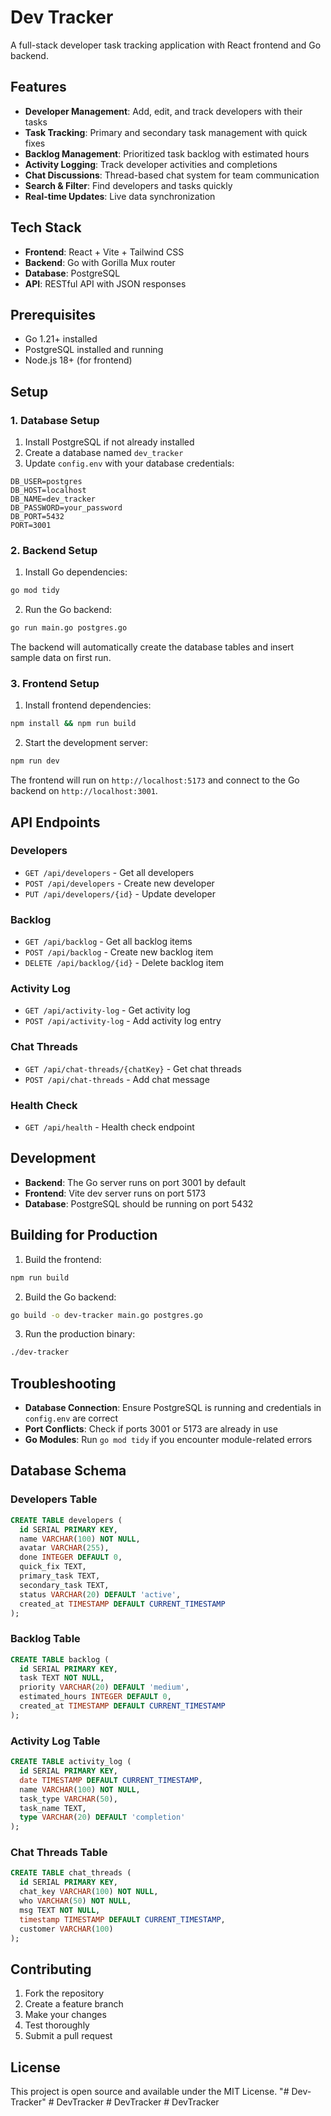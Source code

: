 # Dev Tracker

A full-stack developer task tracking application with React frontend and Go backend.

## Features

- **Developer Management**: Add, edit, and track developers with their tasks
- **Task Tracking**: Primary and secondary task management with quick fixes
- **Backlog Management**: Prioritized task backlog with estimated hours
- **Activity Logging**: Track developer activities and completions
- **Chat Discussions**: Thread-based chat system for team communication
- **Search & Filter**: Find developers and tasks quickly
- **Real-time Updates**: Live data synchronization

## Tech Stack

- **Frontend**: React + Vite + Tailwind CSS
- **Backend**: Go with Gorilla Mux router
- **Database**: PostgreSQL
- **API**: RESTful API with JSON responses

## Prerequisites

- Go 1.21+ installed
- PostgreSQL installed and running
- Node.js 18+ (for frontend)

## Setup

### 1. Database Setup

1. Install PostgreSQL if not already installed
2. Create a database named `dev_tracker`
3. Update `config.env` with your database credentials:

```env
DB_USER=postgres
DB_HOST=localhost
DB_NAME=dev_tracker
DB_PASSWORD=your_password
DB_PORT=5432
PORT=3001
```

### 2. Backend Setup

1. Install Go dependencies:
```bash
go mod tidy
```

2. Run the Go backend:
```bash
go run main.go postgres.go
```

The backend will automatically create the database tables and insert sample data on first run.

### 3. Frontend Setup

1. Install frontend dependencies:
```bash
npm install && npm run build
```

2. Start the development server:
```bash
npm run dev
```

The frontend will run on `http://localhost:5173` and connect to the Go backend on `http://localhost:3001`.

## API Endpoints

### Developers
- `GET /api/developers` - Get all developers
- `POST /api/developers` - Create new developer
- `PUT /api/developers/{id}` - Update developer

### Backlog
- `GET /api/backlog` - Get all backlog items
- `POST /api/backlog` - Create new backlog item
- `DELETE /api/backlog/{id}` - Delete backlog item

### Activity Log
- `GET /api/activity-log` - Get activity log
- `POST /api/activity-log` - Add activity log entry

### Chat Threads
- `GET /api/chat-threads/{chatKey}` - Get chat threads
- `POST /api/chat-threads` - Add chat message

### Health Check
- `GET /api/health` - Health check endpoint

## Development

- **Backend**: The Go server runs on port 3001 by default
- **Frontend**: Vite dev server runs on port 5173
- **Database**: PostgreSQL should be running on port 5432

## Building for Production

1. Build the frontend:
```bash
npm run build
```

2. Build the Go backend:
```bash
go build -o dev-tracker main.go postgres.go
```

3. Run the production binary:
```bash
./dev-tracker
```

## Troubleshooting

- **Database Connection**: Ensure PostgreSQL is running and credentials in `config.env` are correct
- **Port Conflicts**: Check if ports 3001 or 5173 are already in use
- **Go Modules**: Run `go mod tidy` if you encounter module-related errors

## Database Schema

### Developers Table
```sql
CREATE TABLE developers (
  id SERIAL PRIMARY KEY,
  name VARCHAR(100) NOT NULL,
  avatar VARCHAR(255),
  done INTEGER DEFAULT 0,
  quick_fix TEXT,
  primary_task TEXT,
  secondary_task TEXT,
  status VARCHAR(20) DEFAULT 'active',
  created_at TIMESTAMP DEFAULT CURRENT_TIMESTAMP
);
```

### Backlog Table
```sql
CREATE TABLE backlog (
  id SERIAL PRIMARY KEY,
  task TEXT NOT NULL,
  priority VARCHAR(20) DEFAULT 'medium',
  estimated_hours INTEGER DEFAULT 0,
  created_at TIMESTAMP DEFAULT CURRENT_TIMESTAMP
);
```

### Activity Log Table
```sql
CREATE TABLE activity_log (
  id SERIAL PRIMARY KEY,
  date TIMESTAMP DEFAULT CURRENT_TIMESTAMP,
  name VARCHAR(100) NOT NULL,
  task_type VARCHAR(50),
  task_name TEXT,
  type VARCHAR(20) DEFAULT 'completion'
);
```

### Chat Threads Table
```sql
CREATE TABLE chat_threads (
  id SERIAL PRIMARY KEY,
  chat_key VARCHAR(100) NOT NULL,
  who VARCHAR(50) NOT NULL,
  msg TEXT NOT NULL,
  timestamp TIMESTAMP DEFAULT CURRENT_TIMESTAMP,
  customer VARCHAR(100)
);
```

## Contributing

1. Fork the repository
2. Create a feature branch
3. Make your changes
4. Test thoroughly
5. Submit a pull request

## License

This project is open source and available under the MIT License. "# Dev-Tracker" 
#   D e v T r a c k e r 
 
 #   D e v T r a c k e r 
 
 # DevTracker
